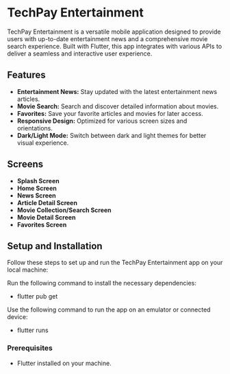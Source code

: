 # TechPay Entertainment

TechPay Entertainment is a versatile mobile application designed to provide users with up-to-date entertainment news and a comprehensive movie search experience. Built with Flutter, this app integrates with various APIs to deliver a seamless and interactive user experience.

## Features

- **Entertainment News:** Stay updated with the latest entertainment news articles.
- **Movie Search:** Search and discover detailed information about movies.
- **Favorites:** Save your favorite articles and movies for later access.
- **Responsive Design:** Optimized for various screen sizes and orientations.
- **Dark/Light Mode:** Switch between dark and light themes for better visual experience.


## Screens

- **Splash Screen**
- **Home Screen**
- **News Screen**
- **Article Detail Screen**
- **Movie Collection/Search Screen**
- **Movie Detail Screen**
- **Favorites Screen**


## Setup and Installation

Follow these steps to set up and run the TechPay Entertainment app on your local machine:

Run the following command to install the necessary dependencies:
- flutter pub get

Use the following command to run the app on an emulator or connected device:
- flutter runs

### Prerequisites

- Flutter installed on your machine.
